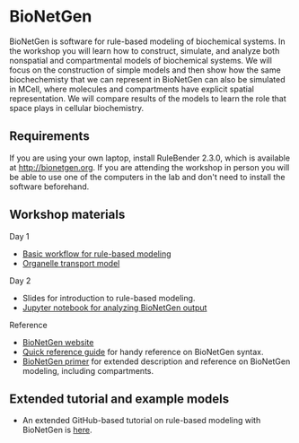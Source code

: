 # BioNetGen

BioNetGen is software for rule-based modeling of biochemical systems. In the workshop you will learn how to construct, simulate, and analyze both nonspatial and compartmental models of biochemical systems. We will focus on the construction of simple models and then show how the same biochechemisty that we can represent in BioNetGen can also be simulated in MCell, where molecules and compartments have explicit spatial representation. We will compare results of the models to learn the role that space plays in cellular biochemistry.

## Requirements

If you are using your own laptop, install RuleBender 2.3.0, which is available at http://bionetgen.org. If you are attending the workshop in person you will be able to use one of the computers in the lab and don't need to install the software beforehand.

## Workshop materials

Day 1
* [Basic workflow for rule-based modeling](https://www.dropbox.com/s/gyjyv7dm0ndpd7p/RBM-workflow.pptx?dl=0)
* [Organelle transport model](organelle_transport.bngl)

Day 2
* Slides for introduction to rule-based modeling.
* [Jupyter notebook for analyzing BioNetGen output]()

Reference
* [BioNetGen website](http://bionetgen.org)
* [Quick reference guide](https://drive.google.com/file/d/0B2lPm2_GUE01X3ZaamZxUl80NTA/edit) for handy reference on BioNetGen syntax.
* [BioNetGen primer](https://www.dropbox.com/s/rm0535pgom2zr6i/Sekar-RuleBasedPrimer-2012.pdf?dl=0) for extended description and reference on BioNetGen modeling, including compartments.

## Extended tutorial and example models

* An extended GitHub-based tutorial on rule-based modeling with BioNetGen is [here](https://github.com/RuleWorld/BNGTutorial/blob/master/README.md).
